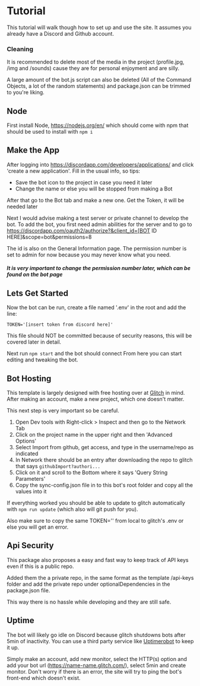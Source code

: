 # Tutorial
This tutorial will walk though how to set up and use the site. It assumes you already have a Discord and Github account.

### Cleaning
It is recommended to delete most of the media in the project (profile.jpg, /img and /sounds) cause they are for personal enjoyment and are silly. 

A large amount of the bot.js script can also be deleted (All of the Command Objects, a lot of the random statements) and package.json can be trimmed to you're liking.

## Node
First install Node, https://nodejs.org/en/ which should come with npm that should be used to install with `npm i`

## Make the App
After logging into https://discordapp.com/developers/applications/ and click 'create a new application'. Fill in the usual info, so tips:
- Save the bot icon to the project in case you need it later
- Change the name or else you will be stopped from making a Bot

After that go to the Bot tab and make a new one. Get the Token, it will be needed later


Next I would advise making a test server or private channel to develop the bot.
To add the bot, you first need admin abilities for the server and to go to https://discordapp.com/oauth2/authorize?&client_id=[BOT ID HERE]&scope=bot&permissions=8

The id is also on the General Information page. The permission number is set to admin for now because you may never know what you need.

##### It is very important to change the permission number later, which can be found on the bot page

## Lets Get Started
Now the bot can be run, create a file named '.env' in the root and add the line:
```
TOKEN='[insert token from discord here]'
```
This file should NOT be committed because of security reasons, this will be covered later in detail.

Next run `npm start` and the bot should connect
From here you can start editing and tweaking the bot.

## Bot Hosting
This template is largely designed with free hosting over at [Glitch](https://glitch.com) in mind.
After making an account, make a new project, which one doesn't matter.

This next step is very important so be careful. 

1. Open Dev tools with Right-click > Inspect and then go to the Network Tab
1. Click on the project name in the upper right and then 'Advanced Options'
1. Select Import from github, get access, and type in the username/repo as indicated
1. In Network there should be an entry after downloading the repo to glitch that says `githubImport?authori...`
1. Click on it and scroll to the Bottom where it says 'Query String Parameters'
1. Copy the sync-config.json file in to this bot's root folder and copy all the values into it

If everything worked you should be able to update to glitch automatically with `npm run update` (which also will git push for you).

Also make sure to copy the same TOKEN='' from local to glitch's .env or else you will get an error.  

## Api Security
This package also proposes a easy and fast way to keep track of API keys even if this is a public repo.

Added them the a private repo, in the same format as the template /api-keys folder and add the private repo under optionalDependencies in the package.json file.

This way there is no hassle while developing and they are still safe.


## Uptime
The bot will likely go idle on Discord because glitch shutdowns bots after 5min of inactivity. You can use a third party service like [Uptimerobot](https://uptimerobot.com) to keep it up.

Simply make an account, add new monitor, select the HTTP(s) option and add your bot url (https://name-name.glitch.com/), select 5min and create monitor. Don't worry if there is an error, the site will try to ping the bot's front-end which doesn't exist. 
      



